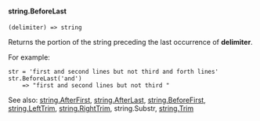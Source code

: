 #### string.BeforeLast

``` suneido
(delimiter) => string
```

Returns the portion of the string preceding the last occurrence of **delimiter**.

For example:

``` suneido
str = 'first and second lines but not third and forth lines'
str.BeforeLast('and')
    => "first and second lines but not third "
```


See also:
[string.AfterFirst](<string.AfterFirst.md>),
[string.AfterLast](<string.AfterLast.md>),
[string.BeforeFirst](<string.BeforeFirst.md>),
[string.LeftTrim](<string.LeftTrim.md>),
[string.RightTrim](<string.RightTrim.md>),
string.Substr,
[string.Trim](<string.Trim.md>)
